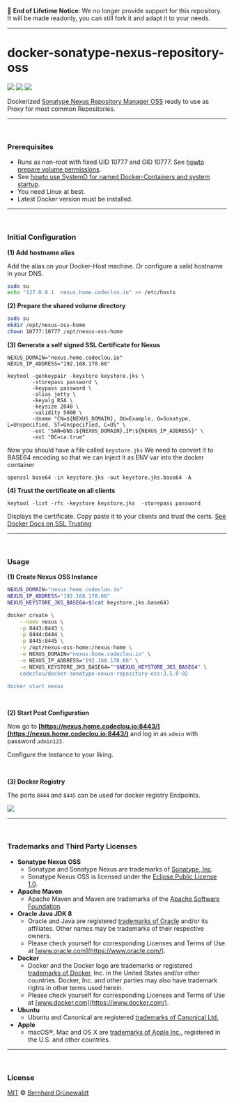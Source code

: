 :mega: **End of Lifetime Notice**: We no longer provide support for this repository. It will be made readonly, you can still fork it and adapt it to your needs.

----

# docker-sonatype-nexus-repository-oss

[![](https://codeclou.github.io/doc/badges/generated/docker-image-size-500.svg?v2)](https://hub.docker.com/r/codeclou/docker-sonatype-nexus-repository-oss/tags/) [![](https://codeclou.github.io/doc/badges/generated/docker-from-alpine-3.5.svg)](https://alpinelinux.org/) [![](https://codeclou.github.io/doc/badges/generated/docker-run-as-non-root.svg)](https://docs.docker.com/engine/reference/builder/#/user)

Dockerized [Sonatype Nexus Repository Manager OSS](https://www.sonatype.com/nexus-repository-oss) ready to use as Proxy for most common Repositories.

-----

&nbsp;

### Prerequisites

 * Runs as non-root with fixed UID 10777 and GID 10777. See [howto prepare volume permissions](https://github.com/codeclou/doc/blob/master/docker/README.md).
 * See [howto use SystemD for named Docker-Containers and system startup](https://github.com/codeclou/doc/blob/master/docker/README.md).
 * You need Linux at best.
 * Latest Docker version must be installed.

-----

&nbsp;

### Initial Configuration

**(1) Add hostname alias**

Add the alias on your Docker-Host machine. Or configure a valid hostname in your DNS.

```bash
sudo su
echo "127.0.0.1  nexus.home.codeclou.io" >> /etc/hosts
```

**(2) Prepare the shared volume directory**

```bash
sudo su
mkdir /opt/nexus-oss-home
chown 10777:10777 /opt/nexus-oss-home
```

**(3) Generate a self signed SSL Certificate for Nexus**

```
NEXUS_DOMAIN="nexus.home.codeclou.io"
NEXUS_IP_ADDRESS="192.168.178.66"

keytool -genkeypair -keystore keystore.jks \
        -storepass password \
        -keypass password \
        -alias jetty \
        -keyalg RSA \
        -keysize 2048 \
        -validity 5000 \
        -dname "CN=${NEXUS_DOMAIN}, OU=Example, O=Sonatype, L=Unspecified, ST=Unspecified, C=US" \
        -ext "SAN=DNS:${NEXUS_DOMAIN},IP:${NEXUS_IP_ADDRESS}" \
        -ext "BC=ca:true"
```

Now you should have a file called `keystore.jks`
We need to convert it to BASE64 encoding so that we can inject it as ENV var into the docker container

```
openssl base64 -in keystore.jks -out keystore.jks.base64 -A
```

**(4) Trust the certificate on all clients**

```
keytool -list -rfc -keystore keystore.jks  -storepass password
```

Displays the certificate. Copy paste it to your clients and trust the certs.
[See Docker Docs on SSL Trusting](https://docs.docker.com/registry/insecure/#docker-still-complains-about-the-certificate-when-using-authentication)

-----

&nbsp;

### Usage

**(1) Create Nexus OSS Instance**

```bash
NEXUS_DOMAIN="nexus.home.codeclou.io"
NEXUS_IP_ADDRESS="192.168.178.66"
NEXUS_KEYSTORE_JKS_BASE64=$(cat keystore.jks.base64)

docker create \
    --name nexus \
    -p 8443:8443 \
    -p 8444:8444 \
    -p 8445:8445 \
    -v /opt/nexus-oss-home:/nexus-home \
    -e NEXUS_DOMAIN="nexus.home.codeclou.io" \
    -e NEXUS_IP_ADDRESS="192.168.178.66" \
    -e NEXUS_KEYSTORE_JKS_BASE64=""$NEXUS_KEYSTORE_JKS_BASE64" \
    codeclou/docker-sonatype-nexus-repository-oss:3.5.0-02

docker start nexus
```



&nbsp;

**(2) Start Post Configuration**

Now go to **[https://nexus.home.codeclou.io:8443/](https://nexus.home.codeclou.io:8443/)** and log in as `admin` with password `admin123`.

Configure the Instance to your liking.

&nbsp;


**(3) Docker Registry**

The ports `8444` and `8445` can be used for docker registry Endpoints.

![](./doc/nexus-docker-registry-port.png)

-----

&nbsp;

### Trademarks and Third Party Licenses

 * **Sonatype Nexus OSS**
   * Sonatype and Sonatype Nexus are trademarks of [Sonatype, Inc](https://www.sonatype.org/).
   * Sonatype Nexus OSS is licensed under the [Eclipse Public License 1.0](https://github.com/sonatype/nexus-public/blob/master/LICENSE.txt).
 * **Apache Maven**
   * Apache Maven and Maven are trademarks of the [Apache Software Foundation](http://www.apache.org/).
 * **Oracle Java JDK 8**
   * Oracle and Java are registered [trademarks of Oracle](https://www.oracle.com/legal/trademarks.html) and/or its affiliates. Other names may be trademarks of their respective owners.
   * Please check yourself for corresponding Licenses and Terms of Use at [www.oracle.com](https://www.oracle.com/).
 * **Docker**
   * Docker and the Docker logo are trademarks or registered [trademarks of Docker](https://www.docker.com/trademark-guidelines), Inc. in the United States and/or other countries. Docker, Inc. and other parties may also have trademark rights in other terms used herein.
   * Please check yourself for corresponding Licenses and Terms of Use at [www.docker.com](https://www.docker.com/).
 * **Ubuntu**
   * Ubuntu and Canonical are registered [trademarks of Canonical Ltd.](https://www.ubuntu.com/legal/short-terms)
 * **Apple**
   * macOS®, Mac and OS X are [trademarks of Apple Inc.](http://www.apple.com/legal/intellectual-property/trademark/appletmlist.html), registered in the U.S. and other countries.

-----

&nbsp;

### License

[MIT](https://github.com/codeclou/docker-sonatype-nexus-repository-oss/blob/master/LICENSE) © [Bernhard Grünewaldt](https://github.com/clouless)
